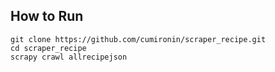 ## How to Run
```
git clone https://github.com/cumironin/scraper_recipe.git
cd scraper_recipe
scrapy crawl allrecipejson
```

